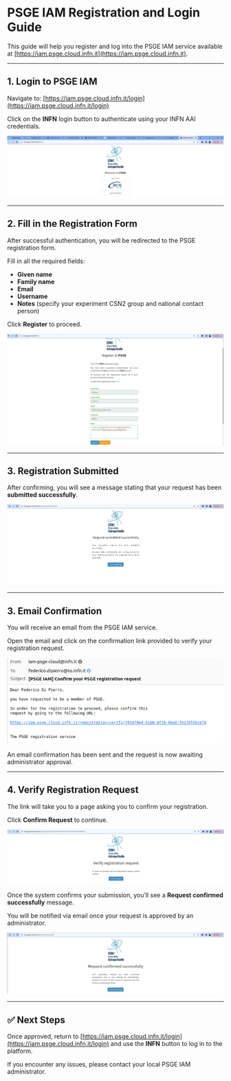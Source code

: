 # PSGE IAM Registration and Login Guide

This guide will help you register and log into the PSGE IAM service available at [https://iam.psge.cloud.infn.it](https://iam.psge.cloud.infn.it).

<!-- 
* if you are not associeted/hosted/employed of INFN plese, before next steps, plse signup on: https://signup.app.infn.it/ 
  * accept the security policy  https://userportal.app.infn.it/ (for foreign users no CODICE FISCALE (CF) is needed);
  * follow the traning on computing security;
  * goto haed with the registration in the PSGE IAM (step 1)
-->
---

## 1. Login to PSGE IAM

Navigate to: [https://iam.psge.cloud.infn.it/login](https://iam.psge.cloud.infn.it/login)

Click on the **INFN** login button to authenticate using your INFN AAI credentials.

![Step 1 – Registration Form](./content/Screenshot1.png)

---

## 2. Fill in the Registration Form

After successful authentication, you will be redirected to the PSGE registration form. 

Fill in all the required fields:
- **Given name**
- **Family name**
- **Email**
- **Username**
- **Notes** (specify your experiment CSN2 group and national contact person)

Click **Register** to proceed.

![Step 2 – Registration Form](./content/Screenshot2.png)

---

## 3. Registration Submitted

After confirming, you will see a message stating that your request has been **submitted successfully**.

![Step 3 – Login](./content/Screenshot3.png)

---

## 3. Email Confirmation

You will receive an email from the PSGE IAM service. 

Open the email and click on the confirmation link provided to verify your registration request.

![Step 4 – Request Submitted](./content/Screenshot4.png)

An email confirmation has been sent and the request is now awaiting administrator approval.


---

## 4. Verify Registration Request

The link will take you to a page asking you to confirm your registration.

Click **Confirm Request** to continue.

![Step 4 – Confirm Request](./content/Screenshot5.png)

Once the system confirms your submission, you’ll see a **Request confirmed successfully** message.

You will be notified via email once your request is approved by an administrator.

![Step 6 – Request Confirmed](./content/Screenshot6.png)

---

## ✅ Next Steps

Once approved, return to [https://iam.psge.cloud.infn.it/login](https://iam.psge.cloud.infn.it/login) and use the **INFN** button to log in to the platform.

If you encounter any issues, please contact your local PSGE IAM administrator.
